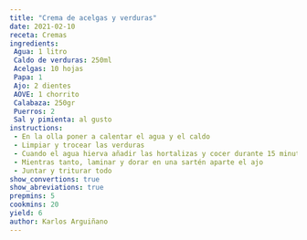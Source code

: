 ```yaml
---
title: "Crema de acelgas y verduras"
date: 2021-02-10
receta: Cremas
ingredients:
 Agua: 1 litro
 Caldo de verduras: 250ml
 Acelgas: 10 hojas
 Papa: 1
 Ajo: 2 dientes
 AOVE: 1 chorrito
 Calabaza: 250gr
 Puerros: 2
 Sal y pimienta: al gusto
instructions:
 - En la olla poner a calentar el agua y el caldo
 - Limpiar y trocear las verduras 
 - Cuando el agua hierva añadir las hortalizas y cocer durante 15 minutos (5 en la olla a presión)
 - Mientras tanto, laminar y dorar en una sartén aparte el ajo
 - Juntar y triturar todo
show_convertions: true
show_abreviations: true
prepmins: 5
cookmins: 20
yield: 6
author: Karlos Arguiñano
---
```



<!--stackedit_data:
eyJoaXN0b3J5IjpbLTEzNTQ3OTk2MjBdfQ==
-->